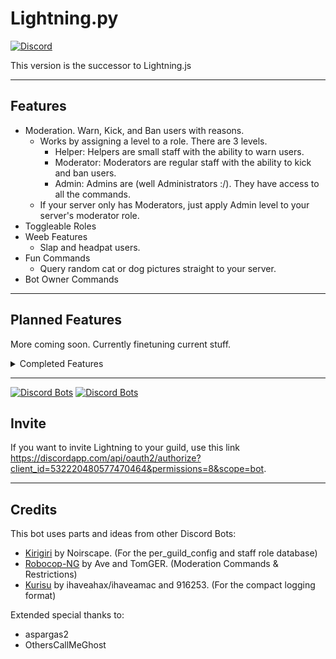# Lightning.py
[![Discord](https://img.shields.io/discord/527887739178188830.svg)](https://discord.gg/cDPGuYd)

This version is the successor to Lightning.js

---

## Features
- Moderation. Warn, Kick, and Ban users with reasons.
  - Works by assigning a level to a role. There are 3 levels.
    - Helper: Helpers are small staff with the ability to warn users.
    - Moderator: Moderators are regular staff with the ability to kick and ban users.
    - Admin: Admins are (well Administrators :/). They have access to all the commands.
  - If your server only has Moderators, just apply Admin level to your server's moderator role.
- Toggleable Roles
- Weeb Features
  - Slap and headpat users.
- Fun Commands
  - Query random cat or dog pictures straight to your server.
- Bot Owner Commands

---
## Planned Features

More coming soon. Currently finetuning current stuff.

<details>
<summary>Completed Features</summary>
<p>

- [x] Message Logging 
- [x] Logging: Invite Watching
- [x] Member Count
- [x] Announcement Maker
- [x] Moderation: Mute
- [x] Moderation: Restrictions
- [x] Moderation: Ban ID/Hackban
- [x] Moderation: Silent Kick
- [x] Moderation: Reapply Restrictions on Member Join
- [x] Admin: Fetch the guild's userlog.json file
- [x] Status Switching
- [x] Support Server: Special commands that help moderate the support server
- [x] Bot Owner: Blacklist Guilds and Users
- [x] Bot Owner: Search blacklist with an ID


</p>
</details>

---
[![Discord Bots](https://discordbots.org/api/widget/status/532220480577470464.svg)](https://discordbots.org/bot/532220480577470464)
[![Discord Bots](https://discordbots.org/api/widget/owner/532220480577470464.svg)](https://discordbots.org/bot/532220480577470464)
## Invite

If you want to invite Lightning to your guild, use this link https://discordapp.com/api/oauth2/authorize?client_id=532220480577470464&permissions=8&scope=bot.

---
## Credits 

This bot uses parts and ideas from other Discord Bots:

- [Kirigiri](https://git.catgirlsin.space/noirscape/kirigiri) by Noirscape. (For the per_guild_config and staff role database)
- [Robocop-NG](https://github.com/reswitched/robocop-ng) by Ave and TomGER. (Moderation Commands & Restrictions)
- [Kurisu](https://github.com/nh-server/Kurisu) by ihaveahax/ihaveamac and 916253. (For the compact logging format)


Extended special thanks to:

- aspargas2
- OthersCallMeGhost
